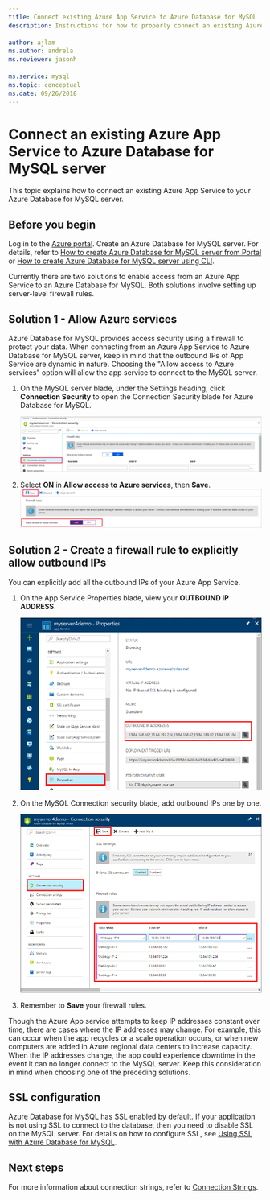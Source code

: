 ```yaml
---
title: Connect existing Azure App Service to Azure Database for MySQL
description: Instructions for how to properly connect an existing Azure App Service to Azure Database for MySQL

author: ajlam
ms.author: andrela
ms.reviewer: jasonh

ms.service: mysql
ms.topic: conceptual
ms.date: 09/26/2018
---
```


# Connect an existing Azure App Service to Azure Database for MySQL server
This topic explains how to connect an existing Azure App Service to your Azure Database for MySQL server.

## Before you begin
Log in to the [Azure portal](https://portal.azure.com). Create an Azure Database for MySQL server. For details, refer to [How to create Azure Database for MySQL server from Portal](quickstart-create-mysql-server-database-using-azure-portal.md) or [How to create Azure Database for MySQL server using CLI](quickstart-create-mysql-server-database-using-azure-cli.md).

Currently there are two solutions to enable access from an Azure App Service to an Azure Database for MySQL. Both solutions involve setting up server-level firewall rules.

## Solution 1 - Allow Azure services
Azure Database for MySQL provides access security using a firewall to protect your data. When connecting from an Azure App Service to Azure Database for MySQL server, keep in mind that the outbound IPs of App Service are dynamic in nature. Choosing the "Allow access to Azure services" option will allow the app service to connect to the MySQL server.

1. On the MySQL server blade, under the Settings heading, click **Connection Security** to open the Connection Security blade for Azure Database for MySQL.

   ![Azure portal - click Connection Security](./media/howto-connect-webapp/1-connection-security.png)

2. Select **ON** in **Allow access to Azure services**, then **Save**.
   ![Azure portal - Allow Azure access](./media/howto-connect-webapp/allow-azure.png)

## Solution 2 - Create a firewall rule to explicitly allow outbound IPs
You can explicitly add all the outbound IPs of your Azure App Service.

1. On the App Service Properties blade, view your **OUTBOUND IP ADDRESS**.

   ![Azure portal - View outbound IPs](./media/howto-connect-webapp/2_1-outbound-ip-address.png)

2. On the MySQL Connection security blade, add outbound IPs one by one.

   ![Azure portal - Add explicit IPs](./media/howto-connect-webapp/2_2-add-explicit-ips.png)

3. Remember to **Save** your firewall rules.

Though the Azure App service attempts to keep IP addresses constant over time, there are cases where the IP addresses may change. For example, this can occur when the app recycles or a scale operation occurs, or when new computers are added in Azure regional data centers to increase capacity. When the IP addresses change, the app could experience downtime in the event it can no longer connect to the MySQL server. Keep this consideration in mind when choosing one of the preceding solutions.

## SSL configuration
Azure Database for MySQL has SSL enabled by default. If your application is not using SSL to connect to the database, then you need to disable SSL on the MySQL server. For details on how to configure SSL, see [Using SSL with Azure Database for MySQL](howto-configure-ssl.md).

## Next steps
For more information about connection strings, refer to [Connection Strings](howto-connection-string.md).
